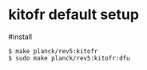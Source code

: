 # kitofr default setup


#install 
```
$ make planck/rev5:kitofr
$ sudo make planck/rev5:kitofr:dfu
```

